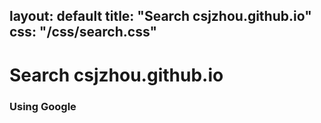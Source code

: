 layout: default
title: "Search csjzhou.github.io"
css: "/css/search.css"
---

# Search csjzhou.github.io

### Using Google

<div id="google-custom-search">
  <script>
  (function() {
    var cx = '003422419864106822556:_pitx92zso8';
    var gcse = document.createElement('script');
    gcse.type = 'text/javascript';
    gcse.async = true;
    gcse.src = 'https://cse.google.com/cse.js?cx=' + cx;
    var s = document.getElementsByTagName('script')[0];
    s.parentNode.insertBefore(gcse, s);
  })();
</script>
<gcse:search></gcse:search>
<gcse:searchresults></gcse:searchresults>
</div>
